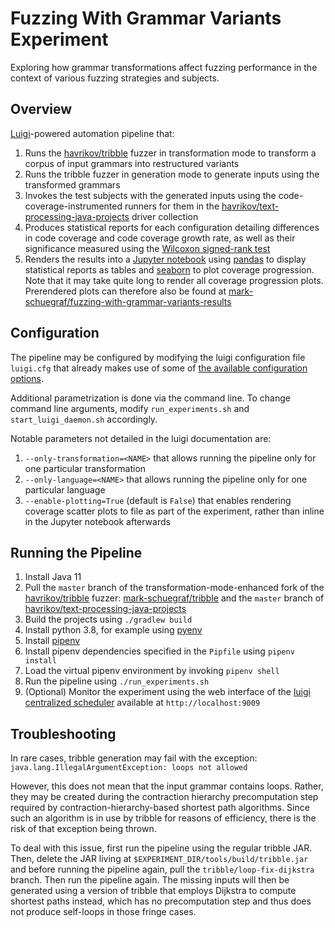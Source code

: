 # Fuzzing With Grammar Variants Experiment

Exploring how grammar transformations affect fuzzing performance in the context of various fuzzing strategies and subjects.

## Overview
[Luigi](https://github.com/spotify/luigi)-powered automation pipeline that:

1. Runs the [havrikov/tribble](https://projects.cispa.saarland/havrikov/tribble) fuzzer in transformation mode to transform a corpus of input grammars into restructured variants
2. Runs the tribble fuzzer in generation mode to generate inputs using the transformed grammars
3. Invokes the test subjects with the generated inputs using the code-coverage-instrumented runners for them in the [havrikov/text-processing-java-projects](https://github.com/havrikov/text-processing-java-projects) driver collection
4. Produces statistical reports for each configuration detailing differences in code coverage and code coverage growth rate, as well as their significance measured using the [Wilcoxon signed-rank test](https://en.m.wikipedia.org/wiki/Wilcoxon_signed-rank_test)
5. Renders the results into a [Jupyter notebook](https://jupyter.org/) using [pandas](https://pandas.pydata.org/) to display statistical reports as tables and [seaborn](https://seaborn.pydata.org/) to plot coverage progression. Note that it may take quite long to render all coverage progression plots. Prerendered plots can therefore also be found at [mark-schuegraf/fuzzing-with-grammar-variants-results](https://github.com/mark-schuegraf/fuzzing-with-grammar-variants-results)

## Configuration

The pipeline may be configured by modifying the luigi configuration file `luigi.cfg` that already makes use of some of [the available configuration options](https://github.com/spotify/luigi/blob/master/doc/configuration.rst).

Additional parametrization is done via the command line. To change command line arguments, modify `run_experiments.sh` and `start_luigi_daemon.sh` accordingly.

Notable parameters not detailed in the luigi documentation are:
1. `--only-transformation=<NAME>` that allows running the pipeline only for one particular transformation
2. `--only-language=<NAME>` that allows running the pipeline only for one particular language
3. `--enable-plotting=True` (default is `False`) that enables rendering coverage scatter plots to file as part of the experiment, rather than inline in the Jupyter notebook afterwards

## Running the Pipeline

1. Install Java 11
2. Pull the `master` branch of the transformation-mode-enhanced fork of the [havrikov/tribble](https://github.com/havrikov/tribble) fuzzer: [mark-schuegraf/tribble](https://github.com/mark-schuegraf/tribble) and the `master` branch of [havrikov/text-processing-java-projects](https://github.com/havrikov/text-processing-java-projects)
3. Build the projects using `./gradlew build`
4. Install python 3.8, for example using [pyenv](https://github.com/pyenv/pyenv)
5. Install [pipenv](https://pipenv.pypa.io/)
6. Install pipenv dependencies specified in the `Pipfile` using `pipenv install`
7. Load the virtual pipenv environment by invoking `pipenv shell`
8. Run the pipeline using `./run_experiments.sh`
9. (Optional) Monitor the experiment using the web interface of the [luigi centralized scheduler](https://luigi.readthedocs.io/en/stable/central_scheduler.html) available at `http://localhost:9009`

## Troubleshooting

In rare cases, tribble generation may fail with the exception: `java.lang.IllegalArgumentException: loops not allowed`

However, this does not mean that the input grammar contains loops. Rather, they may be created during the contraction hierarchy precomputation step required by contraction-hierarchy-based shortest path algorithms. Since such an algorithm is in use by tribble for reasons of efficiency, there is the risk of that exception being thrown.

To deal with this issue, first run the pipeline using the regular tribble JAR. Then, delete the JAR living at `$EXPERIMENT_DIR/tools/build/tribble.jar` and before running the pipeline again, pull the `tribble/loop-fix-dijkstra` branch.  Then run the pipeline again. The missing inputs will then be generated using a version of tribble that employs Dijkstra to compute shortest paths instead, which has no precomputation step and thus does not produce self-loops in those fringe cases.
